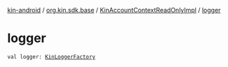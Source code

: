 [kin-android](../../index.md) / [org.kin.sdk.base](../index.md) / [KinAccountContextReadOnlyImpl](index.md) / [logger](./logger.md)

# logger

`val logger: `[`KinLoggerFactory`](../../org.kin.sdk.base.tools/-kin-logger-factory/index.md)